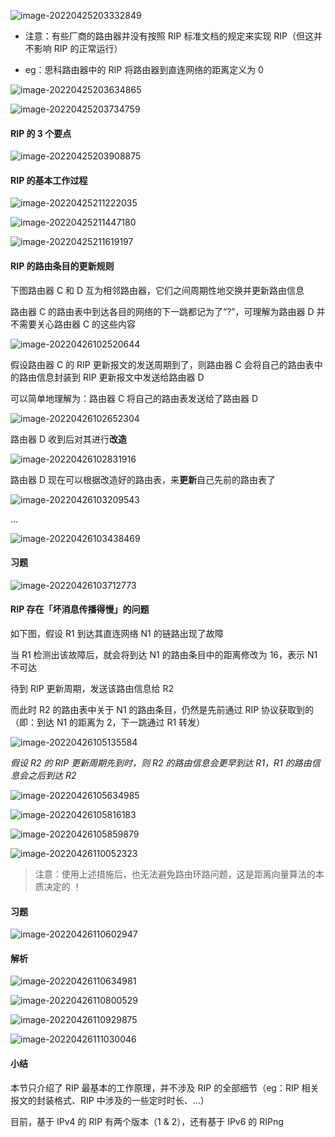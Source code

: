 ![image-20220425203332849](https://aliyun-oss-lpj.oss-cn-qingdao.aliyuncs.com/images/by-picgo/image-20220425203332849.png)

- 注意：有些厂商的路由器并没有按照 RIP 标准文档的规定来实现 RIP（但这并不影响 RIP 的正常运行）

- eg：思科路由器中的 RIP 将路由器到直连网络的距离定义为 0

![image-20220425203634865](https://aliyun-oss-lpj.oss-cn-qingdao.aliyuncs.com/images/by-picgo/image-20220425203634865.png)

![image-20220425203734759](https://aliyun-oss-lpj.oss-cn-qingdao.aliyuncs.com/images/by-picgo/image-20220425203734759.png)

#### RIP 的 3 个要点

![image-20220425203908875](https://aliyun-oss-lpj.oss-cn-qingdao.aliyuncs.com/images/by-picgo/image-20220425203908875.png)

#### RIP 的基本工作过程

![image-20220425211222035](https://aliyun-oss-lpj.oss-cn-qingdao.aliyuncs.com/images/by-picgo/image-20220425211222035.png)

![image-20220425211447180](https://aliyun-oss-lpj.oss-cn-qingdao.aliyuncs.com/images/by-picgo/image-20220425211447180.png)

![image-20220425211619197](https://aliyun-oss-lpj.oss-cn-qingdao.aliyuncs.com/images/by-picgo/image-20220425211619197.png)

#### RIP 的路由条目的更新规则

下图路由器 C 和 D 互为相邻路由器，它们之间周期性地交换并更新路由信息

路由器 C 的路由表中到达各目的网络的下一跳都记为了“?”，可理解为路由器 D 并不需要关心路由器 C 的这些内容

![image-20220426102520644](https://aliyun-oss-lpj.oss-cn-qingdao.aliyuncs.com/images/by-picgo/image-20220426102520644.png)

假设路由器 C 的 RIP 更新报文的发送周期到了，则路由器 C 会将自己的路由表中的路由信息封装到 RIP 更新报文中发送给路由器 D

可以简单地理解为：路由器 C 将自己的路由表发送给了路由器 D

![image-20220426102652304](https://aliyun-oss-lpj.oss-cn-qingdao.aliyuncs.com/images/by-picgo/image-20220426102652304.png)

路由器 D 收到后对其进行**改造**

![image-20220426102831916](https://aliyun-oss-lpj.oss-cn-qingdao.aliyuncs.com/images/by-picgo/image-20220426102831916.png)

路由器 D 现在可以根据改造好的路由表，来**更新**自己先前的路由表了

![image-20220426103209543](https://aliyun-oss-lpj.oss-cn-qingdao.aliyuncs.com/images/by-picgo/image-20220426103209543.png)

...

![image-20220426103438469](https://aliyun-oss-lpj.oss-cn-qingdao.aliyuncs.com/images/by-picgo/image-20220426103438469.png)

#### 习题

![image-20220426103712773](https://aliyun-oss-lpj.oss-cn-qingdao.aliyuncs.com/images/by-picgo/image-20220426103712773.png)

#### RIP 存在「坏消息传播得慢」的问题

如下图，假设 R1 到达其直连网络 N1 的链路出现了故障

当 R1 检测出该故障后，就会将到达 N1 的路由条目中的距离修改为 16，表示 N1 不可达

待到 RIP 更新周期，发送该路由信息给 R2

而此时 R2 的路由表中关于 N1 的路由条目，仍然是先前通过 RIP 协议获取到的（即：到达 N1 的距离为 2，下一跳通过 R1 转发）

![image-20220426105135584](https://aliyun-oss-lpj.oss-cn-qingdao.aliyuncs.com/images/by-picgo/image-20220426105135584.png)

*假设 R2 的 RIP 更新周期先到时，则 R2 的路由信息会更早到达 R1，R1 的路由信息会之后到达 R2*

![image-20220426105634985](https://aliyun-oss-lpj.oss-cn-qingdao.aliyuncs.com/images/by-picgo/image-20220426105634985.png)

![image-20220426105816183](https://aliyun-oss-lpj.oss-cn-qingdao.aliyuncs.com/images/by-picgo/image-20220426105816183.png)

![image-20220426105859879](https://aliyun-oss-lpj.oss-cn-qingdao.aliyuncs.com/images/by-picgo/image-20220426105859879.png)

![image-20220426110052323](https://aliyun-oss-lpj.oss-cn-qingdao.aliyuncs.com/images/by-picgo/image-20220426110052323.png)

> 注意：使用上述措施后，也无法避免路由环路问题，这是距离向量算法的本质决定的 ！

#### 习题

![image-20220426110602947](https://aliyun-oss-lpj.oss-cn-qingdao.aliyuncs.com/images/by-picgo/image-20220426110602947.png)

#### 解析

![image-20220426110634981](https://aliyun-oss-lpj.oss-cn-qingdao.aliyuncs.com/images/by-picgo/image-20220426110634981.png)

![image-20220426110800529](https://aliyun-oss-lpj.oss-cn-qingdao.aliyuncs.com/images/by-picgo/image-20220426110800529.png)

![image-20220426110929875](https://aliyun-oss-lpj.oss-cn-qingdao.aliyuncs.com/images/by-picgo/image-20220426110929875.png)

![image-20220426111030046](https://aliyun-oss-lpj.oss-cn-qingdao.aliyuncs.com/images/by-picgo/image-20220426111030046.png)

#### 小结

本节只介绍了 RIP 最基本的工作原理，并不涉及 RIP 的全部细节（eg：RIP 相关报文的封装格式、RIP 中涉及的一些定时时长、...）

目前，基于 IPv4 的 RIP 有两个版本（1 & 2），还有基于 IPv6 的 RIPng
